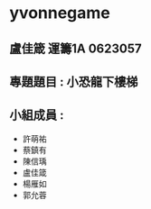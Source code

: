 # yvonnegame

## 盧佳箴 運籌1A 0623057

## 專題題目 : 小恐龍下樓梯

## 小組成員 :

* 許萌祐
* 蔡鎮有
* 陳信瑀
* 盧佳箴
* 楊雁如
* 郭允蓉
